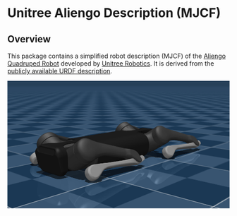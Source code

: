 # Unitree Aliengo Description (MJCF)

## Overview

This package contains a simplified robot description (MJCF) of the [Aliengo
Quadruped Robot](https://www.unitree.com/aliengo) developed by [Unitree
Robotics](https://www.unitree.com/). It is derived from the [publicly available
URDF
description](https://github.com/unitreerobotics/unitree_ros/tree/master/robots/aliengo_description).

![aliengo](aliengo.png)
